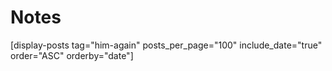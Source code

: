 # Notes
[display-posts tag="him-again" posts_per_page="100" include_date="true" order="ASC" orderby="date"]

<!--stackedit_data:
eyJoaXN0b3J5IjpbMTkyMjcxNDU2OV19
-->